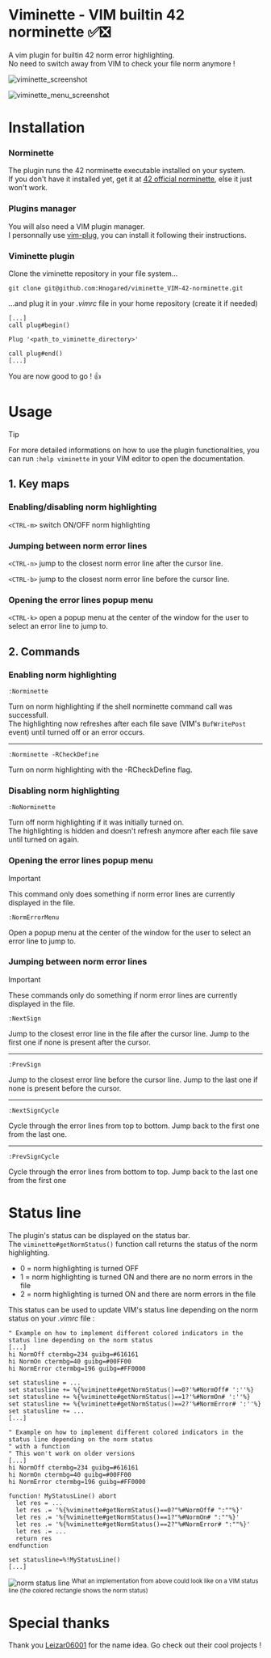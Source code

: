 # Viminette - VIM builtin 42 norminette ✅❎
A vim plugin for builtin 42 norm error highlighting.<br>
No need to switch away from VIM to check your file norm anymore !

![viminette_screenshot](./srcs/viminette_screensh.png)

![viminette_menu_screenshot](./srcs/viminette_menu_screensh.png)

# Installation

### Norminette
The plugin runs the 42 norminette executable installed on your system.<br>
If you don't have it installed yet, get it at [42 official norminette], else it just won't work.

### Plugins manager
You will also need a VIM plugin manager.<br>
I personnally use [vim-plug], you can install it following their instructions.

### Viminette plugin
Clone the viminette repository in your file system...
```
git clone git@github.com:Hnogared/viminette_VIM-42-norminette.git
```
...and plug it in your *.vimrc* file in your home repository (create it if needed)
```vim
[...]
call plug#begin()

Plug '<path_to_viminette_directory>'

call plug#end()
[...]
```

You are now good to go ! :+1:


# Usage

> [!TIP]
> For more detailed informations on how to use the plugin functionalities, you can run `:help viminette` in your VIM editor to open the documentation.

## 1. Key maps

### Enabling/disabling norm highlighting
`<CTRL-m>` switch ON/OFF norm highlighting

### Jumping between norm error lines
`<CTRL-n>` jump to the closest norm error line after the cursor line.

`<CTRL-b>` jump to the closest norm error line before the cursor line.

### Opening the error lines popup menu
`<CTRL-k>` open a popup menu at the center of the window for the user to select an error line to jump to.

## 2. Commands

### Enabling norm highlighting
```
:Norminette
```
Turn on norm highlighting if the shell norminette command call was successfull.<br>
The highlighting now refreshes after each file save (VIM's `BufWritePost` event) until turned off or an error occurs.

---
```
:Norminette -RCheckDefine
```
Turn on norm highlighting with the -RCheckDefine flag.<br>

### Disabling norm highlighting
```
:NoNorminette
```
Turn off norm highlighting if it was initially turned on.<br>
The highlighting is hidden and doesn't refresh anymore after each file save until turned on again.

### Opening the error lines popup menu
> [!IMPORTANT]
> This command only does something if norm error lines are currently displayed in the file.

```
:NormErrorMenu
```
Open a popup menu at the center of the window for the user to select an error line to jump to.

### Jumping between norm error lines
> [!IMPORTANT]
> These commands only do something if norm error lines are currently displayed in the file.

```
:NextSign
```
Jump to the closest error line in the file after the cursor line. Jump to the first one if none is present after the cursor.

---
```
:PrevSign
```
Jump to the closest error line before the cursor line. Jump to the last one if none is present before the cursor.

---
```
:NextSignCycle
```
Cycle through the error lines from top to bottom. Jump back to the first one from the last one.

---
```
:PrevSignCycle
```
Cycle through the error lines from bottom to top. Jump back to the last one from the first one

# Status line

The plugin's status can be displayed on the status bar.<br>
The `viminette#getNormStatus()` function call returns the status of the norm highlighting.<br>

- 0 = norm highlighting is turned OFF
- 1 = norm highlighting is turned ON and there are no norm errors in the file
- 2 = norm highlighting is turned ON and there are norm errors in the file

This status can be used to update VIM's status line depending on the norm status on your *.vimrc* file :
```vim
" Example on how to implement different colored indicators in the status line depending on the norm status
[...]
hi NormOff ctermbg=234 guibg=#616161
hi NormOn ctermbg=40 guibg=#00FF00
hi NormError ctermbg=196 guibg=#FF0000

set statusline = ...
set statusline += %{%viminette#getNormStatus()==0?'%#NormOff# ':''%}
set statusline += %{%viminette#getNormStatus()==1?'%#NormOn# ':''%}
set statusline += %{%viminette#getNormStatus()==2?'%#NormError# ':''%}
set statusline += ...
[...]
```

```vim
" Example on how to implement different colored indicators in the status line depending on the norm status
" with a function
" This won't work on older versions
[...]
hi NormOff ctermbg=234 guibg=#616161
hi NormOn ctermbg=40 guibg=#00FF00
hi NormError ctermbg=196 guibg=#FF0000

function! MyStatusLine() abort
  let res = ...
  let res .= '%{%viminette#getNormStatus()==0?"%#NormOff# ":""%}'
  let res .= '%{%viminette#getNormStatus()==1?"%#NormOn# ":""%}'
  let res .= '%{%viminette#getNormStatus()==2?"%#NormError# ":""%}'
  let res .= ...
  return res
endfunction

set statusline=%!MyStatusLine()
[...]
```
 
![norm status line](./srcs/norm_status_line.gif)
<sup>What an implementation from above could look like on a VIM status line (the colored rectangle shows the norm status)</sup>

# Special thanks

Thank you [Leizar06001](https://github.com/Leizar06001) for the name idea. Go check out their cool projects !

[42 official norminette]:https://github.com/42School/norminette
[vim-plug]:https://github.com/junegunn/vim-plug
